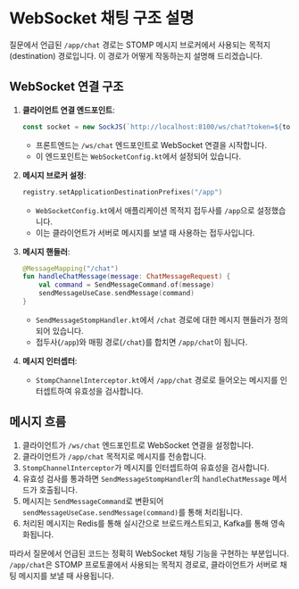 

# WebSocket 채팅 구조 설명

질문에서 언급된 `/app/chat` 경로는 STOMP 메시지 브로커에서 사용되는 목적지(destination) 경로입니다. 이 경로가 어떻게 작동하는지 설명해 드리겠습니다.

## WebSocket 연결 구조

1. **클라이언트 연결 엔드포인트**:
   ```javascript
   const socket = new SockJS(`http://localhost:8100/ws/chat?token=${token}`);
   ```
    - 프론트엔드는 `/ws/chat` 엔드포인트로 WebSocket 연결을 시작합니다.
    - 이 엔드포인트는 `WebSocketConfig.kt`에서 설정되어 있습니다.

2. **메시지 브로커 설정**:
   ```kotlin
   registry.setApplicationDestinationPrefixes("/app")
   ```
    - `WebSocketConfig.kt`에서 애플리케이션 목적지 접두사를 `/app`으로 설정했습니다.
    - 이는 클라이언트가 서버로 메시지를 보낼 때 사용하는 접두사입니다.

3. **메시지 핸들러**:
   ```kotlin
   @MessageMapping("/chat")
   fun handleChatMessage(message: ChatMessageRequest) {
       val command = SendMessageCommand.of(message)
       sendMessageUseCase.sendMessage(command)
   }
   ```
    - `SendMessageStompHandler.kt`에서 `/chat` 경로에 대한 메시지 핸들러가 정의되어 있습니다.
    - 접두사(`/app`)와 매핑 경로(`/chat`)를 합치면 `/app/chat`이 됩니다.

4. **메시지 인터셉터**:
    - `StompChannelInterceptor.kt`에서 `/app/chat` 경로로 들어오는 메시지를 인터셉트하여 유효성을 검사합니다.

## 메시지 흐름

1. 클라이언트가 `/ws/chat` 엔드포인트로 WebSocket 연결을 설정합니다.
2. 클라이언트가 `/app/chat` 목적지로 메시지를 전송합니다.
3. `StompChannelInterceptor`가 메시지를 인터셉트하여 유효성을 검사합니다.
4. 유효성 검사를 통과하면 `SendMessageStompHandler`의 `handleChatMessage` 메서드가 호출됩니다.
5. 메시지는 `SendMessageCommand`로 변환되어 `sendMessageUseCase.sendMessage(command)`를 통해 처리됩니다.
6. 처리된 메시지는 Redis를 통해 실시간으로 브로드캐스트되고, Kafka를 통해 영속화됩니다.

따라서 질문에서 언급된 코드는 정확히 WebSocket 채팅 기능을 구현하는 부분입니다. `/app/chat`은 STOMP 프로토콜에서 사용되는 목적지 경로로, 클라이언트가 서버로 채팅 메시지를 보낼 때 사용됩니다.